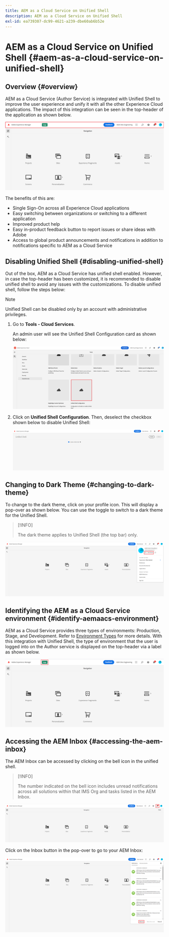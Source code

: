 ```yaml
---
title: AEM as a Cloud Service on Unified Shell
description: AEM as a Cloud Service on Unified Shell
exl-id: ea739307-dc99-4621-a239-dbe60ab6b52e
---
```

# AEM as a Cloud Service on Unified Shell {#aem-as-a-cloud-service-on-unified-shell}

## Overview {#overview}

AEM as a Cloud Service (Author Service) is integrated with Unified Shell to improve the user experience and unify it with all the other Experience Cloud applications. The impact of this integration can be seen in the top-header of the application as shown below.

![image](/help/overview/assets/unifiedshell_header.png)

The benefits of this are:

* Single Sign-On across all Experience Cloud applications
* Easy switching between organizations or switching to a different application
* Improved product help
* Easy in-product feedback button to report issues or share ideas with Adobe
* Access to global product announcements and notifications in addition to notifications specific to AEM as a Cloud Service

## Disabling Unified Shell {#disabling-unified-shell}

Out of the box, AEM as a Cloud Service has unified shell enabled. However, in case the top-header has been customized, it is recommended to disable unified shell to avoid any issues with the customizations. To disable unified shell, follow the steps below:

>[!NOTE]
>Unified Shell can be disabled only by an account with administrative privileges.

1. Go to **Tools - Cloud Services**. 

   An admin user will see the Unified Shell Configuration card as shown below:

   ![image](/help/overview/assets/unifiedshell2.png)

1. Click on **Unified Shell Configuration**. Then, deselect the checkbox shown below to disable Unified Shell:

   ![image](/help/overview/assets/unifiedshell3.png)

## Changing to Dark Theme {#changing-to-dark-theme}

To change to the dark theme, click on your profile icon. This will display a pop-over as shown below. You can use the toggle to switch to a dark theme for the Unified Shell.

>[!INFO]
>
>The dark theme applies to Unified Shell (the top bar) only.

![image](/help/overview/assets/unifiedshell4.png)

## Identifying the AEM as a Cloud Service environment {#identify-aemaacs-environment}

AEM as a Cloud Service provides three types of environments: Production, Stage, and Development. Refer to [Environment Types](https://experienceleague.adobe.com/docs/experience-manager-cloud-service/content/implementing/using-cloud-manager/manage-environments.html?lang=en) for more details. With this integration with Unified Shell, the type of environment that the user is logged into on the Author service is displayed on the top-header via a label as shown below.

![image](/help/overview/assets/unifiedshell_header_label.png)

## Accessing the AEM Inbox {#accessing-the-aem-inbox}

The AEM Inbox can be accessed by clicking on the bell icon in the unified shell. 

>[!INFO]
>
> The number indicated on the bell icon includes unread notifications across all solutions within that IMS Org and tasks listed in the AEM Inbox.

![image](/help/overview/assets/unifiedshell5.png)

Click on the Inbox button in the pop-over to go to your AEM Inbox:

![image](/help/overview/assets/unifiedshell6.png)
